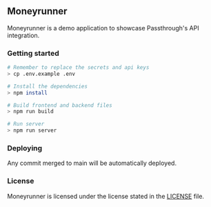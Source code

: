 ## Moneyrunner
Moneyrunner is a demo application to showcase Passthrough's API integration.


### Getting started

```bash
# Remember to replace the secrets and api keys
> cp .env.example .env

# Install the dependencies
> npm install

# Build frontend and backend files
> npm run build

# Run server
> npm run server
```

### Deploying
Any commit merged to main will be automatically deployed.

### License

Moneyrunner is licensed under the license stated in the [LICENSE](LICENSE) file.
